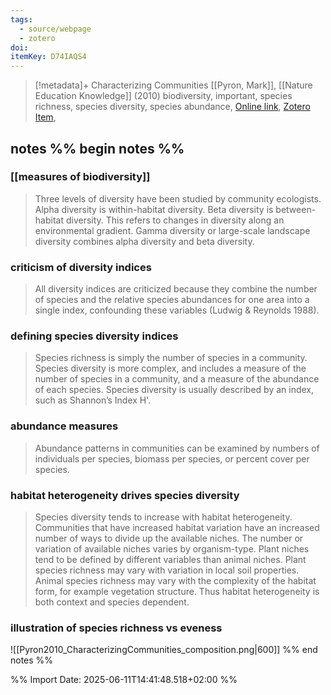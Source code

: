 ```yaml
---
tags:
  - source/webpage
  - zotero
doi: 
itemKey: D74IAQS4
---
```

>[!metadata]+
> Characterizing Communities
> [[Pyron, Mark]], 
> [[Nature Education Knowledge]] (2010)
> biodiversity, important, species richness, species diversity, species abundance, 
> [Online link](https://www.nature.com/scitable/knowledge/library/characterizing-communities-13241173/), [Zotero Item](zotero://select/library/items/D74IAQS4),

## notes %% begin notes %%
### [[measures of biodiversity]]
> Three levels of diversity have been studied by community ecologists. Alpha diversity is within-habitat diversity. Beta diversity is between-habitat diversity. This refers to changes in diversity along an environmental gradient. Gamma diversity or large-scale landscape diversity combines alpha diversity and beta diversity.

### criticism of diversity indices
> All diversity indices are criticized because they combine the number of species and the relative species abundances for one area into a single index, confounding these variables (Ludwig & Reynolds 1988).
### defining species diversity indices
> Species richness is simply the number of species in a community. Species diversity is more complex, and includes a measure of the number of species in a community, and a measure of the abundance of each species. Species diversity is usually described by an index, such as Shannon’s Index H'.
### abundance measures
> Abundance patterns in communities can be examined by numbers of individuals per species, biomass per species, or percent cover per species.
### habitat heterogeneity drives species diversity
> Species diversity tends to increase with habitat heterogeneity. Communities that have increased habitat variation have an increased number of ways to divide up the available niches. The number or variation of available niches varies by organism-type. Plant niches tend to be defined by different variables than animal niches. Plant species richness may vary with variation in local soil properties. Animal species richness may vary with the complexity of the habitat form, for example vegetation structure. Thus habitat heterogeneity is both context and species dependent.
### illustration of species richness vs eveness
![[Pyron2010_CharacterizingCommunities_composition.png|600]]
%% end notes %%

%% Import Date: 2025-06-11T14:41:48.518+02:00 %%
